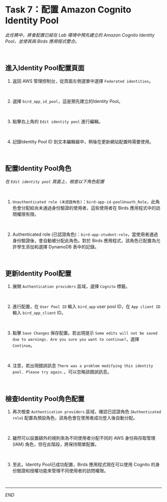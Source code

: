 # Task 7：配置 Amazon Cognito Identity Pool

_此任務中，將會配置已經在 Lab 環境中預先建立的 Amazon Cognito Identity Pool，並使其與 Birds 應用程式整合。_

<br>

## 進入Identity Pool配置頁面

1. 返回 AWS 管理控制台，從頁面左側選單中選擇 `Federated identities`。

<br>

2. 選擇 `bird_app_id_pool`，這是預先建立的Identity Pool。

<br>

3. 點擊右上角的 `Edit identity pool` 進行編輯。

<br>

4. 記錄Identity Pool ID 到文本編輯器中，稍後在更新網站配置時需要使用。

<br>

## 配置Identity Pool角色

_在 `Edit identity pool` 頁面上，檢查以下角色配置_

<br>

1. `Unauthenticated role (未認證角色)`：`bird-app-id-poolUnauth_Role`，此角色會分配給尚未通過身份驗證的使用者，這些使用者在 Birds 應用程式中的訪問權限有限。

<br>

2. Authenticated role (已認證角色)：`bird-app-student-role`，當使用者通過身份驗證後，會自動被分配此角色。對於 Birds 應用程式，該角色已配置為允許學生添加和選擇 DynamoDB 表中的記錄。

<br>

## 更新Identity Pool配置

1. 展開 `Authentication providers` 區域，選擇 `Cognito` 標籤。

<br>

2. 進行配置，在 `User Pool ID` 輸入 `bird_app` user pool ID，在 `App client ID` 輸入 `bird_app_client` ID。

<br>

3. 點擊 `Save Changes` 保存配置。若出現提示 `Some edits will not be saved due to warnings. Are you sure you want to continue?`，選擇 `Continue`。

<br>

4. 注意，若出現錯誤訊息 `There was a problem modifying this identity pool. Please try again.`，可以忽略該錯誤訊息。

<br>

## 檢查Identity Pool角色配置

1. 再次檢查 `Authentication providers` 區域，確認已認證角色 (`Authenticated role`) 配置為預設角色，該角色會在使用者成功登入後自動分配。

<br>

2. 雖然可以設置額外的規則來為不同使用者分配不同的 AWS 身份與存取管理 (IAM) 角色，但在此階段，將保持簡單配置。

<br>

3. 至此，Identity Pool已成功配置，Birds 應用程式現在可以使用 Cognito 的身份驗證和授權功能來管理不同使用者的訪問權限。

<br>

___

_END_